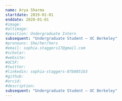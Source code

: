 ```yaml
---
name: Arya Sharma
startdate: 2019-01-01
enddate: 2020-01-01
#image:
#altimage:
#position: Undergraduate Intern
subsequent: "Undergraduate Student – UC Berkeley"
#pronouns: She/her/hers
#email: sophia.staggers17@gmail.com
#scholar:
#website:
#UCSF:
#twitter:
#linkedin: sophia-staggers-07b0851b3
#github:
#orcid:
#description:
subsequent: "Undergraduate Student – UC Berkeley"
---
```

